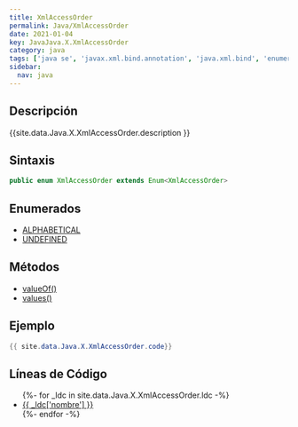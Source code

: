 ```yaml
---
title: XmlAccessOrder
permalink: Java/XmlAccessOrder
date: 2021-01-04
key: JavaJava.X.XmlAccessOrder
category: java
tags: ['java se', 'javax.xml.bind.annotation', 'java.xml.bind', 'enumerado java', 'Java 1.6', 'JAXB 2.0']
sidebar: 
  nav: java
---
```


## Descripción
{{site.data.Java.X.XmlAccessOrder.description }}

## Sintaxis
~~~java
public enum XmlAccessOrder extends Enum<XmlAccessOrder>
~~~

## Enumerados
* [ALPHABETICAL](/Java/XmlAccessOrder/ALPHABETICAL)
* [UNDEFINED](/Java/XmlAccessOrder/UNDEFINED)

## Métodos
* [valueOf()](/Java/XmlAccessOrder/valueOf)
* [values()](/Java/XmlAccessOrder/values)

## Ejemplo
~~~java
{{ site.data.Java.X.XmlAccessOrder.code}}
~~~

## Líneas de Código
<ul>
{%- for _ldc in site.data.Java.X.XmlAccessOrder.ldc -%}
   <li>
       <a href="{{_ldc['url'] }}">{{ _ldc['nombre'] }}</a>
   </li>
{%- endfor -%}
</ul>
